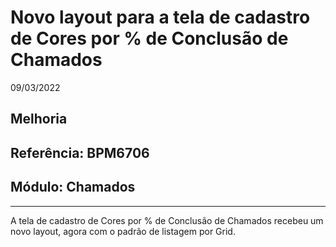 # Novo layout para a tela de cadastro de Cores por % de Conclusão de Chamados
09/03/2022
## Melhoria
## Referência: BPM6706
## Módulo: Chamados
***

A tela de cadastro de Cores por % de Conclusão de Chamados recebeu um novo layout, agora com o padrão de listagem por Grid.
